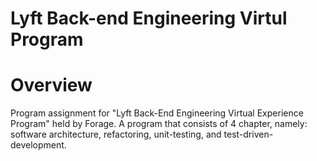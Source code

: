 # Lyft Back-end Engineering Virtul Program

# Overview

Program assignment for "Lyft Back-End Engineering Virtual Experience Program" held by Forage. A program that consists of 4 chapter, namely: software architecture, refactoring, unit-testing, and test-driven-development.
